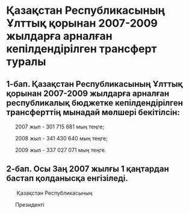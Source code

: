 # Қазақстан Республикасының Ұлттық қорынан 2007-2009 жылдарға арналған кепілдендірілген трансферт туралы

## 1-бап. Қазақстан Республикасының Ұлттық қорынан 2007-2009 жылдарға арналған республикалық бюджетке кепілдендірілген трансферттің мынадай мөлшері бекітілсін:

      2007 жыл - 301 715 681 мың теңге;

      2008 жыл - 341 430 640 мың теңге;

      2009 жыл - 337 027 071 мың теңге.

## 2-бап. Осы Заң 2007 жылғы 1 қаңтардан бастап қолданысқа енгізіледі.

       Қазақстан Республикасының

      Президенті

